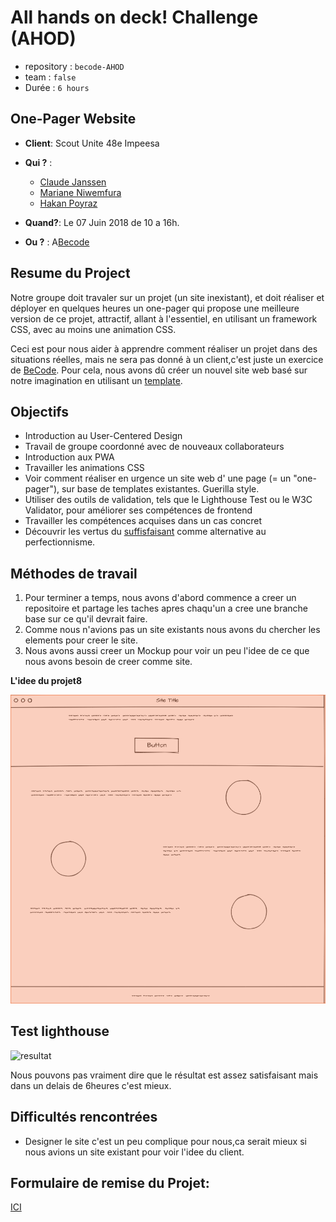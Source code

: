 # All hands on deck! Challenge (AHOD)

- repository : `becode-AHOD`
- team : `false`
- Durée : `6 hours`


## One-Pager Website
- **Client**: Scout Unite 48e Impeesa

- **Qui ?** : 
  - [Claude Janssen](https://github.com/ClaudeJanssenPro)
  - [Mariane Niwemfura](https://github.com/MarianeNiwe)
  - [Hakan Poyraz](https://github.com/Plouck)

- **Quand?**: Le 07 Juin 2018 de 10 a 16h.

- **Ou ?**  : A[Becode](https://github.com/becodeorg/)


## Resume du **Project**

Notre groupe doit travaler sur un projet (un site inexistant), et doit réaliser et déployer en quelques heures un one-pager qui propose une meilleure version de ce projet, attractif, allant à l'essentiel, en utilisant un framework CSS, avec au moins une animation CSS.

Ceci est pour nous aider à apprendre comment réaliser un projet dans des situations réelles, mais ne sera pas donné à un client,c'est juste un exercice de [BeCode](https://github.com/becodeorg/lovelace-2/tree/master/Projects/challenge-six-hours-team).
Pour cela, nous avons dû créer un nouvel site web basé sur notre imagination en utilisant un [template](https://blackrockdigital.github.io/startbootstrap-one-page-wonder/).


## Objectifs

- Introduction au User-Centered Design
- Travail de groupe coordonné avec de nouveaux collaborateurs
- Introduction aux PWA
- Travailler les animations CSS
- Voir comment réaliser en urgence un site web d' une page (= un "one-pager"), sur base de templates existantes. Guerilla style.
- Utiliser des outils de validation, tels que le Lighthouse Test ou le W3C Validator, pour améliorer ses compétences de frontend
- Travailler les compétences acquises dans un cas concret
- Découvrir les vertus du [suffisfaisant](https://fr.wikipedia.org/wiki/Satisficing) comme alternative au perfectionnisme.


## Méthodes de travail

1. Pour terminer a temps, nous avons d'abord commence a creer un repositoire et partage les taches apres chaqu'un a cree une branche base sur ce qu'il devrait faire.
2. Comme nous n'avions pas un site existants nous avons du chercher les elements pour creer le site.
3. Nous avons aussi creer un Mockup pour voir un peu l'idee de ce que nous avons besoin de creer comme site.

**L'idee du projet8**

![plan](plan.png)

## Test lighthouse

![resultat](https://contattafiles.s3.us-west-1.amazonaws.com/tnt14094/TSUa0BIQMDXFTEk/Test_02.png)

Nous pouvons pas vraiment dire que le résultat est assez satisfaisant mais dans un delais de 6heures c'est mieux.

## Difficultés rencontrées

- Designer le site c'est un peu complique pour nous,ca serait mieux si nous avions un site existant pour voir l'idee du client.


## Formulaire de remise du Projet: 
[ICI](https://docs.google.com/forms/d/e/1FAIpQLSekPRPUW6mC1NzT_APdnxFgTuUSxSgb7lNGu-mbbu2pm4PZhA/viewform)
